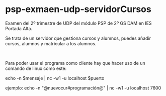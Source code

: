 # psp-exmaen-udp-servidorCursos

Examen del 2º trimestre de UDP del módulo PSP de 2º GS DAM en IES Portada Alta.

Se trata de un servidor que gestiona cursos y alumnos, puedes añadir cursos, alumnos y matricular a los alumnos.

<br>

Para poder usar el programa como cliente hay que hacer uso de un comando de linux como este:

echo -n $mensaje | nc -w1 -u localhost $puerto

ejemplo: echo -n "@nuevocur#programación@" | nc -w1 -u localhost 7600
